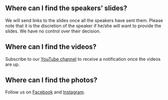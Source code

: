 ## Where can I find the speakers’ slides?

We will send links to the slides once all the speakers have sent them. Please note that it is the discretion of the speaker if he/she will want to provide the slides. We have no control over their decision. 

## Where can I find the videos?

Subscribe to our <a href="https://www.youtube.com/user/FormFunctionClass">YouTube channel</a> to receive a notification once the videos are up.

## Where can I find the photos?

Follow us on <a href="https://www.facebook.com/webdesigners.org.ph">Facebook</a> and <a href="https://instagram.com/pwdo">Instagram</a>.